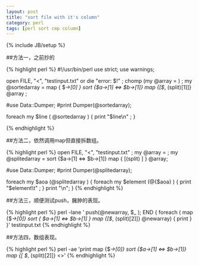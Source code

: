 ```yaml
---
layout: post
title: "sort file with it's column"
category: perl
tags: [perl sort cmp column]
---
```

{% include JB/setup %}

##方法一，之前抄的

{% highlight perl %}
#!/usr/bin/perl 
use strict;
use warnings;

open FILE, "<", "testinput.txt" or die "error: $!" ;
chomp (my @array = <FILE>) ;
my @sortedarray = map { $_->[0] } sort {$a->[1] <=> $b->[1]} map {[$_, (split)[1]]} @array ;


#use Data::Dumper;
#print Dumper(@sortedarray);

foreach my $line ( @sortedarray  ) {
    print "$line\n" ;
}

{% endhighlight %}

##方法二，依然调用map但直接拆数组。

{% highlight perl %}
open FILE, "<", "testinput.txt" ;
my @array = <FILE>;
my @splitedarray = sort {$a->[1] <=> $b->[1]} map { [(split) ] } @array; 

#use Data::Dumper;
#print Dumper(@splitedarray);
    

foreach my $aoa (@splitedarray  ) {
    foreach my $element (@{$aoa}  ) {
        print "$element\t" ;
    }
    print "\n";
}
{% endhighlight %}

##方法三，顺便测试push，臃肿的表现。

{% highlight perl %}
perl -lane ' push(@newarray, $_ ); END { foreach ( map {$_->[0]} sort { $a->[1] <=> $b->[1] } map {[$_, (split)[2]]} @newarray) { print } }' testinput.txt
{% endhighlight %}

##方法四，数组表现。

{% highlight perl %}
perl -ae 'print map {$_->[0]}  sort {$a->[1] <=> $b->[1]}  map {[ $_, (split)[2]]} <>'
{% endhighlight %}

